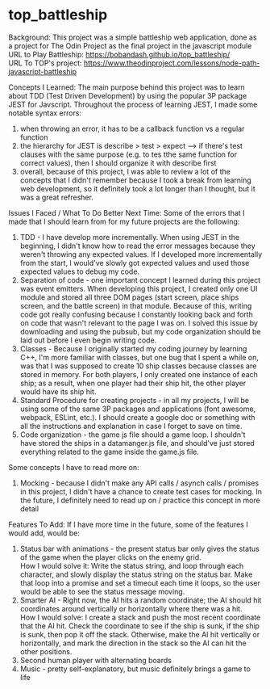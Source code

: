 # top_battleship
Background: This project was a simple battleship web application, done as a project for The Odin Project as the final project in the javascript module
<br>URL to Play Battleship: https://bobandash.github.io/top_battleship/
<br>URL To TOP's project: https://www.theodinproject.com/lessons/node-path-javascript-battleship

Concepts I Learned:
The main purpose behind this project was to learn about TDD (Test Driven Development) by using the popular 3P package JEST for Javscript. Throughout the process of learning JEST, I made some notable syntax errors:
1. when throwing an error, it has to be a callback function vs a regular function
2. the hierarchy for JEST is describe > test > expect --> if there's test clauses with the same purpose (e.g. to tes tthe same function for correct values), then I should organize it with describe first
3. overall, because of this project, I was able to review a lot of the concepts that I didn't remember because I took a break from learning web development, so it definitely took a lot longer than I thought, but it was a great refresher.

Issues I Faced / What To Do Better Next Time:
Some of the errors that I made that I should learn from for my future projects are the following:
1. TDD - I have develop more incrementally. When using JEST in the beginning, I didn't know how to read the error messages because they weren't throwing any expected values. If I developed more incrementally from the start, I would've slowly got expected values and used those expected values to debug my code.
2. Separation of code - one important concept I learned during this project was event emitters. When developing this project, I created only one UI module and stored all three DOM pages (start screen, place ships screen, and the battle screen) in that module.
    Because of this, writing code got really confusing because I constantly looking back and forth on code that wasn't relevant to the page I was on. I solved this issue by downloading and using the pubsub, but my code organization should be laid out before I even begin writing code.
3. Classes - Because I originally started my coding journey by learning C++, I'm more familiar with classes, but one bug that I spent a while on, was that I was supposed to create 10 ship classes because classes are stored in memory.
     For both players, I only created one instance of each ship; as a result, when one player had their ship hit, the other player would have its ship hit.
4. Standard Procedure for creating projects - in all my projects, I will be using some of the same 3P packages and applications (font awesome, webpack, ESLint, etc.). I should create a google doc or something with all the instructions and explanation in case I forget to save on time. 
5. Code organization - the game js file should a game loop. I shouldn't have stored the ships in a datamanger.js file, and should've just stored everything related to the game inside the game.js file.  

Some concepts I have to read more on:
1. Mocking - because I didn't make any API calls / asynch calls / promises in this project, I didn't have a chance to create test cases for mocking. In the future, I definitely need to read up on / practice this concept in more detail

Features To Add:
If I have more time in the future, some of the features I would add, would be:
1. Status bar with animations - the present status bar only gives the status of the game when the player clicks on the enemy grid.
<br>How I would solve it: Write the status string, and loop through each character, and slowly display the status string on the status bar. Make that loop into a promise and set a timeout each time it loops, so the user would be able to see the status message moving.
3. Smarter AI - Right now, the AI hits a random coordinate; the AI should hit coordinates around vertically or horizontally where there was a hit.
<br>How I would solve: I create a stack and push the most recent coordinate that the AI hit. Check the coordinate to see if the ship is sunk, if the ship is sunk, then pop it off the stack. Otherwise, make the AI hit vertically or horizontally, and mark the direction in the stack so the AI can hit the other positions.
4. Second human player with alternating boards
5. Music - pretty self-explanatory, but music definitely brings a game to life
